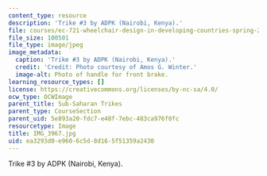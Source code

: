 ```yaml
---
content_type: resource
description: 'Trike #3 by ADPK (Nairobi, Kenya).'
file: courses/ec-721-wheelchair-design-in-developing-countries-spring-2009/ea3293d0e9606c5d8d165f51359a2430_IMG_3967.jpg
file_size: 100501
file_type: image/jpeg
image_metadata:
  caption: 'Trike #3 by ADPK (Nairobi, Kenya).'
  credit: 'Credit: Photo courtesy of Amos G. Winter.'
  image-alt: Photo of handle for front brake.
learning_resource_types: []
license: https://creativecommons.org/licenses/by-nc-sa/4.0/
ocw_type: OCWImage
parent_title: Sub-Saharan Trikes
parent_type: CourseSection
parent_uid: 5e893a20-fdc7-e48f-7ebc-483ca976f0fc
resourcetype: Image
title: IMG_3967.jpg
uid: ea3293d0-e960-6c5d-8d16-5f51359a2430
---
```

Trike #3 by ADPK (Nairobi, Kenya).